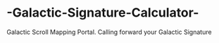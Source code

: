 # -Galactic-Signature-Calculator-
Galactic Scroll Mapping Portal. Calling forward your Galactic Signature 
